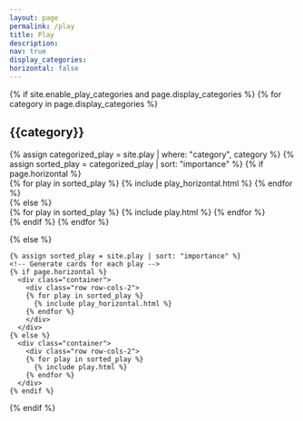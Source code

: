 ```yaml
---
layout: page
permalink: /play
title: Play
description:
nav: true
display_categories:
horizontal: false
---
```

<div class="play">
  {% if site.enable_play_categories and page.display_categories %}
  <!-- Display categorized play -->
    {% for category in page.display_categories %}
      <h2 class="category">{{category}}</h2>
      {% assign categorized_play = site.play | where: "category", category %}
      {% assign sorted_play = categorized_play | sort: "importance" %}
      <!-- Generate cards for each play -->
      {% if page.horizontal %}
        <div class="container">
          <div class="row row-cols-2">
          {% for play in sorted_play %}
            {% include play_horizontal.html %}
          {% endfor %}
          </div>
        </div>
      {% else %}
        <div class="container">
          <div class="row row-cols-2">
          {% for play in sorted_play %}
            {% include play.html %}
          {% endfor %}
        </div>
      {% endif %}
    {% endfor %}

  {% else %}
  <!-- Display play without categories -->
    {% assign sorted_play = site.play | sort: "importance" %}
    <!-- Generate cards for each play -->
    {% if page.horizontal %}
      <div class="container">
        <div class="row row-cols-2">
        {% for play in sorted_play %}
          {% include play_horizontal.html %}
        {% endfor %}
        </div>
      </div>
    {% else %}
      <div class="container">
        <div class="row row-cols-2">
        {% for play in sorted_play %}
          {% include play.html %}
        {% endfor %}
      </div>
    {% endif %}

  {% endif %}

</div>